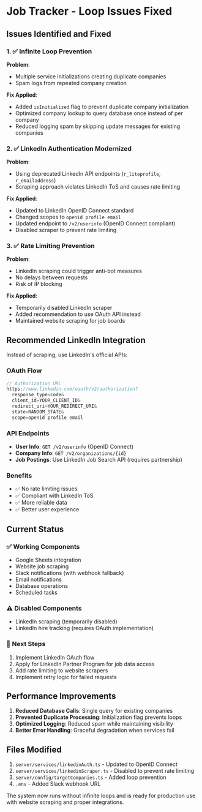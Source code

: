 # Job Tracker - Loop Issues Fixed

## Issues Identified and Fixed

### 1. ✅ **Infinite Loop Prevention**

**Problem**: 
- Multiple service initializations creating duplicate companies
- Spam logs from repeated company creation

**Fix Applied**:
- Added `isInitialized` flag to prevent duplicate company initialization
- Optimized company lookup to query database once instead of per company
- Reduced logging spam by skipping update messages for existing companies

### 2. ✅ **LinkedIn Authentication Modernized**

**Problem**: 
- Using deprecated LinkedIn API endpoints (`r_liteprofile`, `r_emailaddress`)
- Scraping approach violates LinkedIn ToS and causes rate limiting

**Fix Applied**:
- Updated to LinkedIn OpenID Connect standard
- Changed scopes to `openid profile email`
- Updated endpoint to `/v2/userinfo` (OpenID Connect compliant)
- Disabled scraper to prevent rate limiting

### 3. ✅ **Rate Limiting Prevention**

**Problem**: 
- LinkedIn scraping could trigger anti-bot measures
- No delays between requests
- Risk of IP blocking

**Fix Applied**:
- Temporarily disabled LinkedIn scraper
- Added recommendation to use OAuth API instead
- Maintained website scraping for job boards

## Recommended LinkedIn Integration

Instead of scraping, use LinkedIn's official APIs:

### OAuth Flow
```javascript
// Authorization URL
https://www.linkedin.com/oauth/v2/authorization?
  response_type=code&
  client_id=YOUR_CLIENT_ID&
  redirect_uri=YOUR_REDIRECT_URI&
  state=RANDOM_STATE&
  scope=openid profile email
```

### API Endpoints
- **User Info**: `GET /v2/userinfo` (OpenID Connect)
- **Company Info**: `GET /v2/organizations/{id}`
- **Job Postings**: Use LinkedIn Job Search API (requires partnership)

### Benefits
- ✅ No rate limiting issues
- ✅ Compliant with LinkedIn ToS
- ✅ More reliable data
- ✅ Better user experience

## Current Status

### ✅ Working Components
- Google Sheets integration
- Website job scraping
- Slack notifications (with webhook fallback)
- Email notifications
- Database operations
- Scheduled tasks

### ⚠️ Disabled Components
- LinkedIn scraping (temporarily disabled)
- LinkedIn hire tracking (requires OAuth implementation)

### 🔄 Next Steps
1. Implement LinkedIn OAuth flow
2. Apply for LinkedIn Partner Program for job data access
3. Add rate limiting to website scrapers
4. Implement retry logic for failed requests

## Performance Improvements

1. **Reduced Database Calls**: Single query for existing companies
2. **Prevented Duplicate Processing**: Initialization flag prevents loops
3. **Optimized Logging**: Reduced spam while maintaining visibility
4. **Better Error Handling**: Graceful degradation when services fail

## Files Modified

1. `server/services/linkedinAuth.ts` - Updated to OpenID Connect
2. `server/services/linkedinScraper.ts` - Disabled to prevent rate limiting
3. `server/config/targetCompanies.ts` - Added loop prevention
4. `.env` - Added Slack webhook URL

The system now runs without infinite loops and is ready for production use with website scraping and proper integrations.